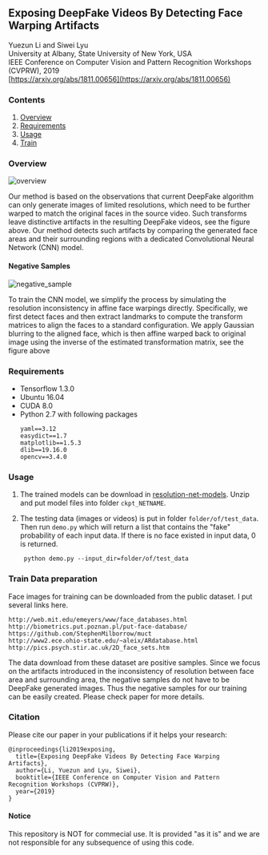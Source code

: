 
## Exposing DeepFake Videos By Detecting Face Warping Artifacts
Yuezun Li and Siwei Lyu \
University at Albany, State University of New York, USA \
IEEE Conference on Computer Vision and Pattern Recognition Workshops (CVPRW), 2019 \
[https://arxiv.org/abs/1811.00656](https://arxiv.org/abs/1811.00656)

### Contents
1. [Overview](#Overview)
2. [Requirements](#Requirements)
3. [Usage](#Usage)
4. [Train](#Train)


### Overview
![overview](readme_src/overview.png "overview")

Our method is based on the observations that current DeepFake algorithm can only generate images of limited resolutions, which need to be further warped to match the original faces in the source video. Such transforms leave distinctive artifacts in the resulting DeepFake videos, see the figure above.
Our method detects such artifacts by comparing the generated face areas and their surrounding regions with a dedicated Convolutional Neural Network (CNN) model.  

#### Negative Samples
![negative_sample](readme_src/data_gen.png "Negative Samples")

To train the CNN model, we simplify the process by simulating the resolution inconsistency in affine face warpings directly. 
Specifically, we first detect faces and then extract landmarks to compute the transform matrices to align the faces to a standard configuration. We apply Gaussian blurring to the aligned face, which is then affine warped back to original image using the inverse of the estimated transformation matrix, see the figure above

### Requirements
- Tensorflow 1.3.0
- Ubuntu 16.04
- CUDA 8.0
- Python 2.7 with following packages
    ```
    yaml==3.12
    easydict==1.7
    matplotlib==1.5.3
    dlib==19.16.0
    opencv==3.4.0
    ```

### Usage
1. The trained models can be download in [resolution-net-models](https://drive.google.com/open?id=1cIWm7asQAc1KuaI7TlEB4NZVPAzz_d4f). Unzip and put model files into 
folder `ckpt_NETNAME`.
2. The testing data (images or videos) is put in folder `folder/of/test_data`. Then 
run `demo.py` which will return a list that contains the "fake" probability of each input data. 
If there is no face existed in input data, 0 is returned.

        python demo.py --input_dir=folder/of/test_data
        
    
### Train Data preparation
Face images for training can be downloaded from the public dataset. I put several links here.
    
    http://web.mit.edu/emeyers/www/face_databases.html
    http://biometrics.put.poznan.pl/put-face-database/
    https://github.com/StephenMilborrow/muct
    http://www2.ece.ohio-state.edu/~aleix/ARdatabase.html
    http://pics.psych.stir.ac.uk/2D_face_sets.htm

The data download from these dataset are positive samples. 
Since we focus on the artifacts introduced in the inconsistency of resolution between face area and surrounding area,
the negative samples do not have to be DeepFake generated images. Thus the negative samples for our training can 
be easily created. Please check paper for more details.

    
### Citation

Please cite our paper in your publications if it helps your research:

    @inproceedings{li2019exposing,
      title={Exposing DeepFake Videos By Detecting Face Warping Artifacts},
      author={Li, Yuezun and Lyu, Siwei},
      booktitle={IEEE Conference on Computer Vision and Pattern Recognition Workshops (CVPRW)},
      year={2019}
    }
    
#### Notice
This repository is NOT for commecial use. It is provided "as it is" and we are not responsible for any subsequence of using this code.





